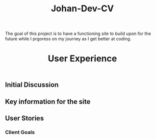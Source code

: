 <body>
<header>
<h1> Johan-Dev-CV </h1>
</header>
<p>The goal of this project is to have a functioning site to build upon for the future while I prgoress on my journey as I get better at coding.</p>
</body>

<body>
<header>
<h1>User Experience</h1>
</header>
<h2>Initial Discussion</h2>
<h2>Key information for the site</h2>
<h2>User Stories</h2>
<h3>Client Goals</h3>

</body>